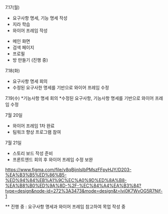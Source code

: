 7.17(월)   
* 요구사항 명세, 기능 명세 작성
* 지라 학습
* 와이어 프레임 작성
- 메인 화면
- 검색 페이지
- 프로필
- 방 만들기 (진행 중)

7.18(화)
* 요구사항 명세 회의
* 수정된 요구사한 명세를 기반으로 와이어 프레임 수정 

7.19(수)
*기능사항 명세 회의
*수정된 요구사항, 기능사항 명세를 기반으로 와이어 프레임 수정

7월 20일 
* 와이어 프레임 1차 완료
* 팀워크 향상 프로그램 참여

7월 21일
* 스토리 보드 작성 준비 
* 프론트엔드 회의 후 와이어 프레임 수정 보완

https://www.figma.com/file/v8qBijnIsIbPMszFFpyHJY/D203-%EA%B3%B5%ED%86%B5-%ED%94%84%EB%A1%9C%EC%A0%9D%ED%8A%B8-%EA%B8%B0%ED%9A%8D-%2F-%EC%84%A4%EA%B3%84?type=design&node-id=272%3A3473&mode=design&t=Ivi0K7WvOG5R7Njf-1

** 진행 중 : 요구사항 명세과 와이어 프레임 참고하여 목업 작성 중  

